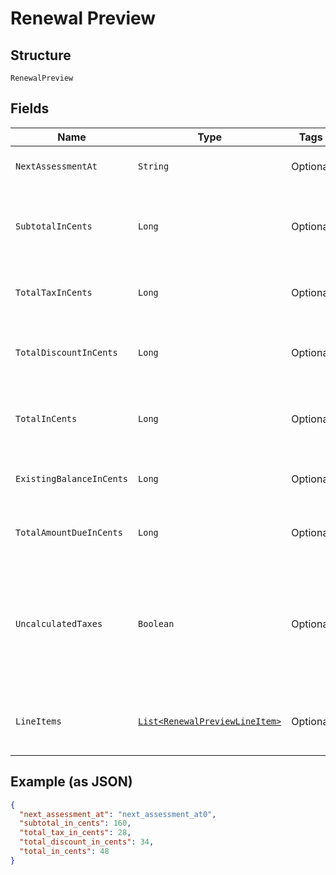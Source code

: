 
# Renewal Preview

## Structure

`RenewalPreview`

## Fields

| Name | Type | Tags | Description | Getter | Setter |
|  --- | --- | --- | --- | --- | --- |
| `NextAssessmentAt` | `String` | Optional | The timestamp for the subscription’s next renewal | String getNextAssessmentAt() | setNextAssessmentAt(String nextAssessmentAt) |
| `SubtotalInCents` | `Long` | Optional | An integer representing the amount of the total pre-tax, pre-discount charges that will be assessed at the next renewal | Long getSubtotalInCents() | setSubtotalInCents(Long subtotalInCents) |
| `TotalTaxInCents` | `Long` | Optional | An integer representing the total tax charges that will be assessed at the next renewal | Long getTotalTaxInCents() | setTotalTaxInCents(Long totalTaxInCents) |
| `TotalDiscountInCents` | `Long` | Optional | An integer representing the amount of the coupon discounts that will be applied to the next renewal | Long getTotalDiscountInCents() | setTotalDiscountInCents(Long totalDiscountInCents) |
| `TotalInCents` | `Long` | Optional | An integer representing the total amount owed, less any discounts, that will be assessed at the next renewal | Long getTotalInCents() | setTotalInCents(Long totalInCents) |
| `ExistingBalanceInCents` | `Long` | Optional | An integer representing the amount of the subscription’s current balance | Long getExistingBalanceInCents() | setExistingBalanceInCents(Long existingBalanceInCents) |
| `TotalAmountDueInCents` | `Long` | Optional | An integer representing the existing_balance_in_cents plus the total_in_cents | Long getTotalAmountDueInCents() | setTotalAmountDueInCents(Long totalAmountDueInCents) |
| `UncalculatedTaxes` | `Boolean` | Optional | A boolean indicating whether or not additional taxes will be calculated at the time of renewal. This will be true if you are using Avalara and the address of the subscription is in one of your defined taxable regions. | Boolean getUncalculatedTaxes() | setUncalculatedTaxes(Boolean uncalculatedTaxes) |
| `LineItems` | [`List<RenewalPreviewLineItem>`](../../doc/models/renewal-preview-line-item.md) | Optional | An array of objects representing the individual transactions that will be created at the next renewal | List<RenewalPreviewLineItem> getLineItems() | setLineItems(List<RenewalPreviewLineItem> lineItems) |

## Example (as JSON)

```json
{
  "next_assessment_at": "next_assessment_at0",
  "subtotal_in_cents": 160,
  "total_tax_in_cents": 28,
  "total_discount_in_cents": 34,
  "total_in_cents": 48
}
```

